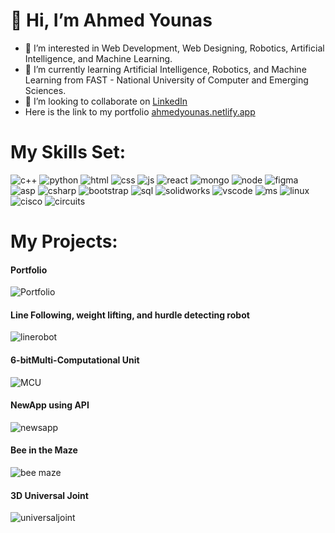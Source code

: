 # 👋 Hi, I’m Ahmed Younas
- 👀 I’m interested in Web Development, Web Designing, Robotics, Artificial Intelligence, and Machine Learning.
- 🌱 I’m currently learning Artificial Intelligence, Robotics, and Machine Learning from FAST - National University of Computer and Emerging Sciences.
- 💞️ I’m looking to collaborate on [LinkedIn](https://www.linkedin.com/in/ahmed-younas-360b481a5)
- Here is the link to my portfolio [ahmedyounas.netlify.app](https://ahmedyounas.netlify.app)
# My Skills Set:
![c++](https://github.com/4hmed7ounas/4hmed7ounas/assets/142696963/fc866ef6-2479-47e2-93c4-df9fdc385020)
![python](https://github.com/4hmed7ounas/4hmed7ounas/assets/142696963/937dd065-b87f-4320-9fc7-210149ea9a69)
![html](https://github.com/4hmed7ounas/4hmed7ounas/assets/142696963/c5da335f-d289-4a4d-84e9-7deb7819c64f)
![css](https://github.com/4hmed7ounas/4hmed7ounas/assets/142696963/b1844d3e-641d-4818-a1d6-3017be75a034)
![js](https://github.com/4hmed7ounas/4hmed7ounas/assets/142696963/f7cac07a-752f-48f8-aedb-234e6c4c0aef)
![react](https://github.com/4hmed7ounas/4hmed7ounas/assets/142696963/af3cbcee-eab0-4f41-b2d9-3d5519c09ff4)
![mongo](https://github.com/4hmed7ounas/4hmed7ounas/assets/142696963/7a942e05-875b-4923-a9ce-f3329b474883)
![node](https://github.com/4hmed7ounas/4hmed7ounas/assets/142696963/eb1138cc-8635-4b7d-88e9-5c8a2b9ad7e1)
![figma](https://github.com/4hmed7ounas/4hmed7ounas/assets/142696963/a4859a14-4f80-4057-953f-cb31e7d7a353)
![asp](https://github.com/4hmed7ounas/4hmed7ounas/assets/142696963/141c6cc6-edfc-47b8-8d11-e9e08e698d2c)
![csharp](https://github.com/4hmed7ounas/4hmed7ounas/assets/142696963/71a1e1b8-66a4-421e-99ac-0ac75666d471)
![bootstrap](https://github.com/4hmed7ounas/4hmed7ounas/assets/142696963/3965227a-4566-4a63-82f0-e46dfb0954bb)
![sql](https://github.com/4hmed7ounas/4hmed7ounas/assets/142696963/afc01718-14ec-42e7-9459-46b8851ba782)
![solidworks](https://github.com/4hmed7ounas/4hmed7ounas/assets/142696963/a697ac5f-838c-4b94-9757-feab5c0d1356)
![vscode](https://github.com/4hmed7ounas/4hmed7ounas/assets/142696963/052a066f-a881-4739-aa6b-79cfba16e07b)
![ms](https://github.com/4hmed7ounas/4hmed7ounas/assets/142696963/e3497cb0-a063-4450-af6b-532f8164233f)
![linux](https://github.com/4hmed7ounas/4hmed7ounas/assets/142696963/b3a50b74-6619-43c7-af81-26f5e25e4ccb)
![cisco](https://github.com/4hmed7ounas/4hmed7ounas/assets/142696963/fd0a9123-c299-4032-9211-ced42573f469)
![circuits](https://github.com/4hmed7ounas/4hmed7ounas/assets/142696963/4bbb1e9f-5451-47e4-849c-9da0eae6246f)
# My Projects:
#### Portfolio
![Portfolio](https://github.com/4hmed7ounas/4hmed7ounas/assets/142696963/44153bce-706c-4cbe-87d2-ba1053c61342)
#### Line Following, weight lifting, and hurdle detecting robot
![linerobot](https://github.com/4hmed7ounas/4hmed7ounas/assets/142696963/edd3e306-6c6b-4815-ba85-6edb758b4afb)
#### 6-bitMulti-Computational Unit
![MCU](https://github.com/4hmed7ounas/4hmed7ounas/assets/142696963/0f599efa-3b7e-4841-8a61-d90673e50ebd)
#### NewApp using API
![newsapp](https://github.com/4hmed7ounas/4hmed7ounas/assets/142696963/3dd8ea7a-f012-453b-9e64-c52f82b964c0)
#### Bee in the Maze
![bee maze](https://github.com/4hmed7ounas/4hmed7ounas/assets/142696963/4ee6e981-c226-4f29-bb69-0c3f0ae35832)
#### 3D Universal Joint
![universaljoint](https://github.com/4hmed7ounas/4hmed7ounas/assets/142696963/cfc1fb6e-0d79-4120-9ee5-a0fd7534c13e)


